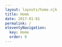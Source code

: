 ```yaml
---
layout: layouts/home.njk
title: Home
date: 2017-01-01
permalink: /
eleventyNavigation:
  key: Home
  order: 0
---
```

